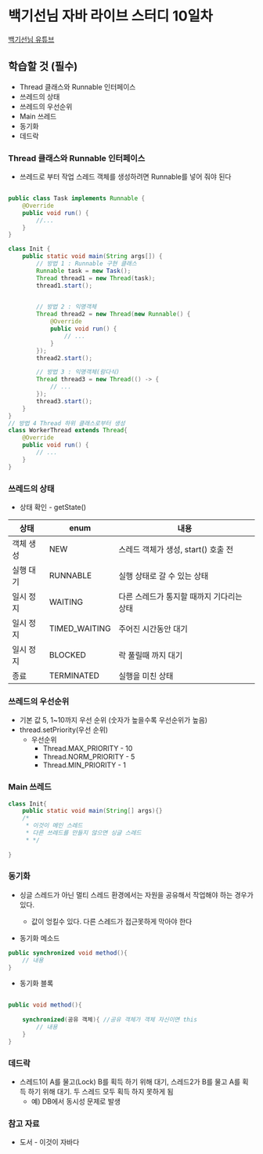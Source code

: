 # 백기선님 자바 라이브 스터디 10일차

[백기선님 유튜브](https://www.youtube.com/watch?v=peEXNN-oob4&list=PLfI752FpVCS96fSsQe2E3HzYTgdmbz6LU)

## 학습할 것 (필수)
* Thread 클래스와 Runnable 인터페이스
* 쓰레드의 상태
* 쓰레드의 우선순위
* Main 쓰레드
* 동기화
* 데드락

### Thread 클래스와 Runnable 인터페이스
* 쓰레드로 부터 작업 스레드 객체를 생성하려면 Runnable를 넣어 줘야 된다

```java

public class Task implements Runnable {
    @Override
    public void run() {
        //...        
    }
}

class Init {
    public static void main(String args[]) {
        // 방법 1 : Runnable 구현 클래스 
        Runnable task = new Task();
        Thread thread1 = new Thread(task);
        thread1.start();

         
        // 방법 2 : 익명객체 
        Thread thread2 = new Thread(new Runnable() {
            @Override
            public void run() {
                // ...
            }
        });
        thread2.start();

        // 방법 3 : 익명객체(람다식)
        Thread thread3 = new Thread(() -> {
            // ...
        });
        thread3.start();
    }
}
// 방법 4 Thread 하위 클래스로부터 생성
class WorkerThread extends Thread{
    @Override
    public void run() {
        // ...
    }
}
```

### 쓰레드의 상태
* 상태 확인 - getState()

|상태| enum          | 내용                       |
|---|---------------|--------------------------|
|객체 생성| NEW           | 스레드 객체가 생성, start() 호출 전 |
|실행 대기| RUNNABLE      | 실행 상태로 갈 수 있는 상태         |
|일시 정지| WAITING       | 다른 스레드가 통지할 때까지 기다리는 상태  |
|일시 정지| TIMED_WAITING | 주어진 시간동안 대기              |
|일시 정지| BLOCKED       | 락 풀릴때 까지 대기              |
|종료| TERMINATED    | 실행을 미친 상태                |
### 쓰레드의 우선순위
* 기본 값 5, 1~10까지 우선 순위 (숫자가 높을수록 우선순위가 높음)
* thread.setPriority(우선 순위)
  * 우선순위
    * Thread.MAX_PRIORITY - 10
    * Thread.NORM_PRIORITY - 5
    * Thread.MIN_PRIORITY - 1
### Main 쓰레드
```java
class Init{
    public static void main(String[] args){} 
    /*
     * 이것이 메인 스레드
     * 다른 쓰레드를 만들지 않으면 싱글 스레드
     * */
    
}
```
### 동기화
* 싱글 스레드가 아닌 멀티 스레드 환경에서는 자원을 공유해서 작업해야 하는 경우가 있다.
  * 값이 엉킬수 있다. 다른 스레드가 접근못하게 막아야 한다

* 동기화 메소드
```java
public synchronized void method(){
    // 내용
}

```

* 동기화 블록

```java

public void method(){
    
    synchronized(공유 객체){ //공유 객체가 객체 자신이면 this
        // 내용       
    }    
}
```
### 데드락
* 스레드1이 A를 물고(Lock) B를 획득 하기 위해 대기, 스레드2가 B를 물고 A를 획득 하기 위해 대기. 두 스레드 모두 획득 하지 못하게 됨
  * 예) DB에서 동시성 문제로 발생 

### 참고 자료
* 도서 - 이것이 자바다